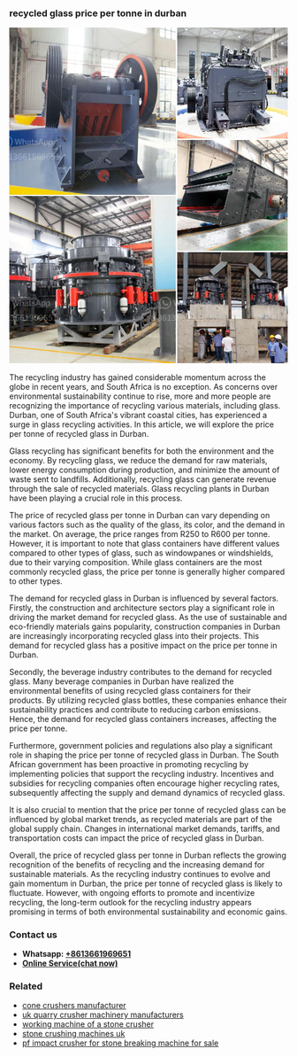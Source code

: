 <h3>recycled glass price per tonne in durban</h3><img src='1708587265.jpg' alt=''><p>The recycling industry has gained considerable momentum across the globe in recent years, and South Africa is no exception. As concerns over environmental sustainability continue to rise, more and more people are recognizing the importance of recycling various materials, including glass. Durban, one of South Africa's vibrant coastal cities, has experienced a surge in glass recycling activities. In this article, we will explore the price per tonne of recycled glass in Durban.</p><p>Glass recycling has significant benefits for both the environment and the economy. By recycling glass, we reduce the demand for raw materials, lower energy consumption during production, and minimize the amount of waste sent to landfills. Additionally, recycling glass can generate revenue through the sale of recycled materials. Glass recycling plants in Durban have been playing a crucial role in this process.</p><p>The price of recycled glass per tonne in Durban can vary depending on various factors such as the quality of the glass, its color, and the demand in the market. On average, the price ranges from R250 to R600 per tonne. However, it is important to note that glass containers have different values compared to other types of glass, such as windowpanes or windshields, due to their varying composition. While glass containers are the most commonly recycled glass, the price per tonne is generally higher compared to other types.</p><p>The demand for recycled glass in Durban is influenced by several factors. Firstly, the construction and architecture sectors play a significant role in driving the market demand for recycled glass. As the use of sustainable and eco-friendly materials gains popularity, construction companies in Durban are increasingly incorporating recycled glass into their projects. This demand for recycled glass has a positive impact on the price per tonne in Durban.</p><p>Secondly, the beverage industry contributes to the demand for recycled glass. Many beverage companies in Durban have realized the environmental benefits of using recycled glass containers for their products. By utilizing recycled glass bottles, these companies enhance their sustainability practices and contribute to reducing carbon emissions. Hence, the demand for recycled glass containers increases, affecting the price per tonne.</p><p>Furthermore, government policies and regulations also play a significant role in shaping the price per tonne of recycled glass in Durban. The South African government has been proactive in promoting recycling by implementing policies that support the recycling industry. Incentives and subsidies for recycling companies often encourage higher recycling rates, subsequently affecting the supply and demand dynamics of recycled glass.</p><p>It is also crucial to mention that the price per tonne of recycled glass can be influenced by global market trends, as recycled materials are part of the global supply chain. Changes in international market demands, tariffs, and transportation costs can impact the price of recycled glass in Durban.</p><p>Overall, the price of recycled glass per tonne in Durban reflects the growing recognition of the benefits of recycling and the increasing demand for sustainable materials. As the recycling industry continues to evolve and gain momentum in Durban, the price per tonne of recycled glass is likely to fluctuate. However, with ongoing efforts to promote and incentivize recycling, the long-term outlook for the recycling industry appears promising in terms of both environmental sustainability and economic gains.</p><h3>Contact us</h3><ul><li><strong>Whatsapp:&nbsp;<a href="https://wa.me/8613661969651">+8613661969651</a></strong></li><li><a href="https://swt.shibang-china.com/?git&amp;zhl&amp;recycled glass price per tonne in durban"><strong>Online Service(chat now)</strong></a></li></ul><h3>Related</h3><ul><li><a href='cone crushers manufacturer.md'>cone crushers manufacturer</a></li><li><a href='uk quarry crusher machinery manufacturers.md'>uk quarry crusher machinery manufacturers</a></li><li><a href='working machine of a stone crusher.md'>working machine of a stone crusher</a></li><li><a href='stone crushing machines uk.md'>stone crushing machines uk</a></li><li><a href='pf impact crusher for stone breaking machine for sale.md'>pf impact crusher for stone breaking machine for sale</a></li></ul>